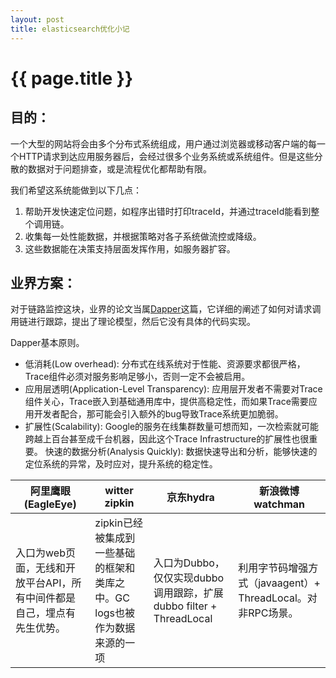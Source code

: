 ```yaml
---
layout: post
title: elasticsearch优化小记 
---
```


{{ page.title }}
================

## 目的：

一个大型的网站将会由多个分布式系统组成，用户通过浏览器或移动客户端的每一个HTTP请求到达应用服务器后，会经过很多个业务系统或系统组件。但是这些分散的数据对于问题排查，或是流程优化都帮助有限。

我们希望这系统能做到以下几点：

1. 帮助开发快速定位问题，如程序出错时打印traceId，并通过traceId能看到整个调用链。
2.  收集每一处性能数据，并根据策略对各子系统做流控或降级。
3.  这些数据能在决策支持层面发挥作用，如服务器扩容。

## 业界方案：
对于链路监控这块，业界的论文当属[Dapper](http://bigbully.github.io/Dapper-translation/)这篇，它详细的阐述了如何对请求调用链进行跟踪，提出了理论模型，然后它没有具体的代码实现。

Dapper基本原则。
* 低消耗(Low overhead): 分布式在线系统对于性能、资源要求都很严格，Trace组件必须对服务影响足够小，否则一定不会被启用。
* 应用层透明(Application-Level Transparency): 应用层开发者不需要对Trace组件关心，Trace嵌入到基础通用库中，提供高稳定性，而如果Trace需要应用开发者配合，那可能会引入额外的bug导致Trace系统更加脆弱。
* 扩展性(Scalability): Google的服务在线集群数量可想而知，一次检索就可能跨越上百台甚至成千台机器，因此这个Trace Infrastructure的扩展性也很重要。
快速的数据分析(Analysis Quickly): 数据快速导出和分析，能够快速的定位系统的异常，及时应对，提升系统的稳定性。


阿里鹰眼(EagleEye) | witter zipkin | 京东hydra | 新浪微博 watchman |
--------------- | -------------   | ------------- | ------------- | 
入口为web页面，无线和开放平台API，所有中间件都是自己，埋点有先生优势。  | zipkin已经被集成到一些基础的框架和类库之中。GC logs也被作为数据来源的一项  | 入口为Dubbo，仅仅实现dubbo调用跟踪，扩展dubbo filter + ThreadLocal | 利用字节码增强方式（javaagent）+ ThreadLocal。对非RPC场景。 | 对RPC场景,使用Motan（自身PRC框架）filter + ThreadLocal（跟京东类似）|




